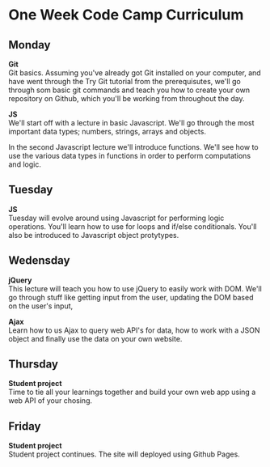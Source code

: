 # One Week Code Camp Curriculum

## Monday

**Git**   
Git basics. Assuming you've already got Git installed on your computer, and have went through the Try Git tutorial from the prerequisutes, we'll go through som basic git commands and teach you how to create your own repository on Github, which you'll be working from throughout the day.

**JS**  
We'll start off with a lecture in basic Javascript. We'll go through the most important data types; numbers, strings, arrays and objects. 

In the second Javascript lecture we'll introduce functions. We'll see how to use the various data types in functions in order to perform computations and logic.

## Tuesday

**JS**  
Tuesday will evolve around using Javascript for performing logic operations. You'll learn how to use for loops and if/else conditionals. You'll also be introduced to Javascript object protytypes.

## Wedensday

**jQuery**  
This lecture will teach you how to use jQuery to easily work with DOM. We'll go through stuff like getting input from the user, updating the DOM based on the user's input, 

**Ajax**  
Learn how to us Ajax to query web API's for data, how to work with a JSON object and finally use the data on your own website.

## Thursday

**Student project**  
Time to tie all your learnings together and build your own web app using a web API of your chosing.


## Friday

**Student project**  
Student project continues. The site will deployed using Github Pages.




